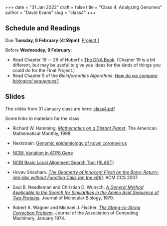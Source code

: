 +++
date = "31 Jan 2022"
draft = false
title = "Class 4: Analyzing Genomes"
author = "David Evans"
slug = "class4"
+++

## Schedule and Readings

Due **Tuesday, 8 February (4:59pm)**: [Project 1](/project1)

Before **Wednesday, 9 February**:
- Read Chapter 19 -- 26 of Hubert's [The DNA
  Book](https://berthub.eu/dna-book/toc-real/). (Chapter 19 is a bit different, but may be useful to give you ideas for the kinds of things you could do for the Final Project.)
- Read Chapter 5 of the _Bioinformatics
Algorithms_: [_How do we compare biological sequences?_](//www.bioinformaticsalgorithms.org/bioinformatics-chapter-5).


## Slides

The slides from 31 January class are here: [class4.pdf](https://www.dropbox.com/s/y95x5zg5k5962wt/csbio-class4-inked.pdf?dl=0)

Some links to materials for the class:

- Richard W. Hamming, [_Mathematics on a Distant Planet_](/docs/hamming1998.pdf), The American Mathematical Monthly, 1998.

- Nextstrain: [Genomic epidemiology of novel coronavirus](https://nextstrain.org/ncov/gisaid/global)

- [NCBI: Variation in ATP8 Gene](https://www.ncbi.nlm.nih.gov/variation/view?cfg=NCID_1_29649922_130.14.22.10_9146_1643596244_2477897797)

- [NCBI Basic Local Alignment Search Tool (BLAST)](https://blast.ncbi.nlm.nih.gov/Blast.cgi)

- Hovav Shacham. [_The Geometry of Innocent Flesh on the Bone: Return-into-libc without Function Calls (on the x86)_](https://hovav.net/ucsd/dist/geometry.pdf). ACM CCS 2007.

- Saul B. Needleman and Christian D. Wunsch. [_A General Method Applicable to the Search for Similarities in the Amino Acid Sequence of Two Proteins_](/docs/needleman1970.pdf). Journal of Molecular Biology, 1970.

- Robert A. Wagner and Michael J. Fischer. [_The String-to-String Correction Problem_](/docs/wagner1974.pdf). Journal of the Association of Computing Machinery, January 1974.




